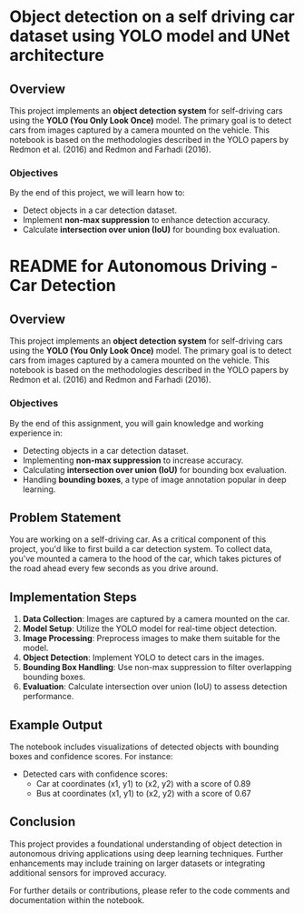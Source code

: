 # Object detection on a self driving car dataset using YOLO model and UNet architecture

## Overview

This project implements an **object detection system** for self-driving cars using the **YOLO (You Only Look Once)** model. The primary goal is to detect cars from images captured by a camera mounted on the vehicle. This notebook is based on the methodologies described in the YOLO papers by Redmon et al. (2016) and Redmon and Farhadi (2016).

### Objectives

By the end of this project,  we will learn how to:
- Detect objects in a car detection dataset.
- Implement **non-max suppression** to enhance detection accuracy.
- Calculate **intersection over union (IoU)** for bounding box evaluation.



# README for Autonomous Driving - Car Detection

## Overview

This project implements an **object detection system** for self-driving cars using the **YOLO (You Only Look Once)** model. The primary goal is to detect cars from images captured by a camera mounted on the vehicle. This notebook is based on the methodologies described in the YOLO papers by Redmon et al. (2016) and Redmon and Farhadi (2016).

### Objectives

By the end of this assignment, you will gain knowledge and working experience in:
- Detecting objects in a car detection dataset.
- Implementing **non-max suppression** to increase accuracy.
- Calculating **intersection over union (IoU)** for bounding box evaluation.
- Handling **bounding boxes**, a type of image annotation popular in deep learning.

## Problem Statement

You are working on a self-driving car. As a critical component of this project, you'd like to first build a car detection system. To collect data, you've mounted a camera to the hood of the car, which takes pictures of the road ahead every few seconds as you drive around.

## Implementation Steps

1. **Data Collection**: Images are captured by a camera mounted on the car.
2. **Model Setup**: Utilize the YOLO model for real-time object detection.
3. **Image Processing**: Preprocess images to make them suitable for the model.
4. **Object Detection**: Implement YOLO to detect cars in the images.
5. **Bounding Box Handling**: Use non-max suppression to filter overlapping bounding boxes.
6. **Evaluation**: Calculate intersection over union (IoU) to assess detection performance.

## Example Output

The notebook includes visualizations of detected objects with bounding boxes and confidence scores. For instance:

- Detected cars with confidence scores:
  - Car at coordinates (x1, y1) to (x2, y2) with a score of 0.89
  - Bus at coordinates (x1, y1) to (x2, y2) with a score of 0.67

## Conclusion

This project provides a foundational understanding of object detection in autonomous driving applications using deep learning techniques. Further enhancements may include training on larger datasets or integrating additional sensors for improved accuracy.

For further details or contributions, please refer to the code comments and documentation within the notebook.
